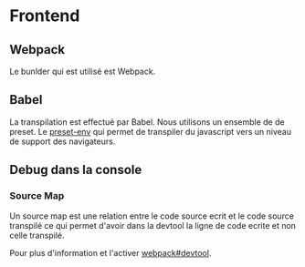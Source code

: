 # Frontend

## Webpack

Le bunlder qui est utilisé est Webpack.

## Babel

La transpilation est effectué par Babel. Nous utilisons un ensemble de de preset. 
Le [preset-env](https://babeljs.io/docs/en/babel-preset-env) qui permet de transpiler du javascript vers un niveau de support des navigateurs.

## Debug dans la console

### Source Map

Un source map est une relation entre le code source ecrit et le code source transpilé ce qui permet d'avoir dans la devtool la ligne de code ecrite et non celle transpilé. 

Pour plus d'information et l'activer [webpack#devtool](https://webpack.js.org/configuration/devtool/#devtool).